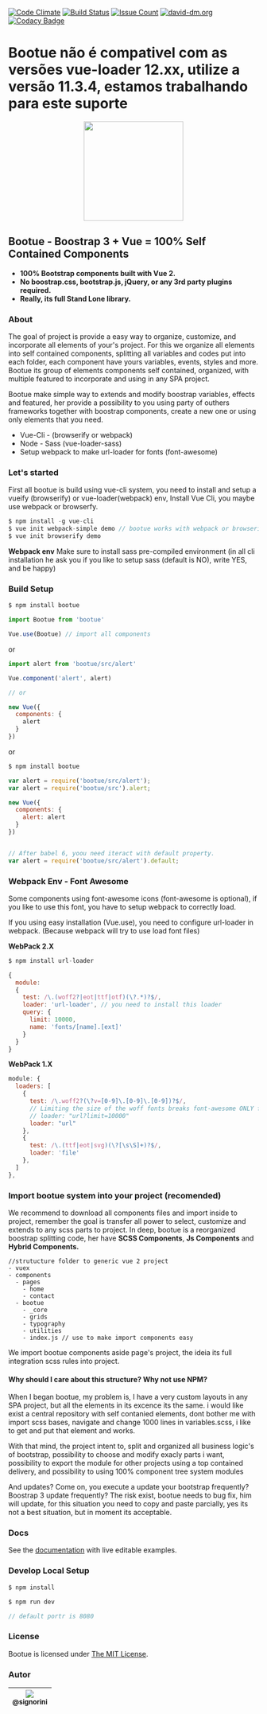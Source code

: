 [![Code Climate](https://codeclimate.com/github/maestro-server/bootue/badges/gpa.svg)](https://codeclimate.com/github/maestro-server/bootue) [![Build Status](https://travis-ci.org/maestro-server/bootue.svg?branch=master)](https://travis-ci.org/maestro-server/bootue) [![Issue Count](https://codeclimate.com/github/maestro-server/bootue/badges/issue_count.svg)](https://codeclimate.com/github/maestro-server/bootue) [![david-dm.org](https://david-dm.org/maestro-server/bootue.svg)](https://david-dm.org/) [![Codacy Badge](https://api.codacy.com/project/badge/Grade/336961c7b6d84424885355549300095f)](https://www.codacy.com/app/Signorini/bootue?utm_source=github.com&amp;utm_medium=referral&amp;utm_content=maestro-server/bootue&amp;utm_campaign=Badge_Grade)

# Bootue não é compativel com as versões vue-loader 12.xx, utilize a versão 11.3.4, estamos trabalhando para este suporte
<p align="center">
<img src="https://maestro-server.github.io/bootue/dist/imgs/Bootue-hr.svg" width="200">
</p>

## Bootue - Boostrap 3 + Vue = 100% Self Contained Components
- **100% Bootstrap components built with Vue 2.**
- **No boostrap.css, bootstrap.js, jQuery, or any 3rd party plugins required.**
- **Really, its full Stand Lone library.**

### About
The goal of project is provide a easy way to organize, customize, and incorporate all elements of your's project. For this we organize all elements into self contained components, splitting all variables and codes put into each folder, each component have yours variables, events, styles and more. Bootue its group of elements components self contained, organized, with multiple featured to incorporate and using in any SPA project.

Bootue make simple way to extends and modify boostrap variables, effects and featured, her provide a possibility to you using party of outhers frameworks together with boostrap components, create a new one or using only elements that you need.

 * Vue-Cli - (browserify or webpack)
 * Node - Sass (vue-loader-sass)
 * Setup webpack to make url-loader for fonts (font-awesome)

### Let's started
First all bootue is build using vue-cli system, you need to install and setup a vueify (browserify) or vue-loader(webpack) env, Install Vue Cli, you maybe use webpack or browserfy.

```javascript
$ npm install -g vue-cli
$ vue init webpack-simple demo // bootue works with webpack or browserify
$ vue init browserify demo
```

**Webpack env**
Make sure to install sass pre-compiled environment (in all cli installation he ask you if you like to setup sass (default is NO), write YES, and be happy)

### Build Setup

```javascript
$ npm install bootue

import Bootue from 'bootue'

Vue.use(Bootue) // import all components
```
or
```javascript
import alert from 'bootue/src/alert'

Vue.component('alert', alert)

// or

new Vue({
  components: {
    alert
  }
})
```
or
```javascript
$ npm install bootue

var alert = require('bootue/src/alert');
var alert = require('bootue/src').alert;

new Vue({
  components: {
    alert: alert
  }
})


// After babel 6, yoou need iteract with default property.
var alert = require('bootue/src/alert').default;
```

### Webpack Env - Font Awesome

Some components using font-awesome icons (font-awesome is optional), if you like to use this font, you have to setup webpack to correctly load.

If you using easy installation (Vue.use), you need to configure url-loader in webpack. (Because webpack will try to use load font files)

**WebPack 2.X**
```javascript
$ npm install url-loader

{
  module:
  {
    test: /\.(woff2?|eot|ttf|otf)(\?.*)?$/,
    loader: 'url-loader', // you need to install this loader
    query: {
      limit: 10000,
      name: 'fonts/[name].[ext]'
    }
  }
}
```
**WebPack 1.X**
```javascript
module: {
  loaders: [
    {
      test: /\.woff2?(\?v=[0-9]\.[0-9]\.[0-9])?$/,
      // Limiting the size of the woff fonts breaks font-awesome ONLY for the extract text plugin
      // loader: "url?limit=10000"
      loader: "url"
    },
    {
      test: /\.(ttf|eot|svg)(\?[\s\S]+)?$/,
      loader: 'file'
    },
  ]
},
```

### Import bootue system into your project (recomended)
We recommend to download all components files and import inside to project, remember the goal is transfer all power to select, customize and extends to any scss parts to project. In deep, bootue is a reorganized boostrap splitting code, her have **SCSS Components**, **Js Components** and **Hybrid Components.**

```markup
//strutucture folder to generic vue 2 project
- vuex
- components
  - pages
    - home
    - contact
  - bootue
    - _core
    - grids
    - typography
    - utilities
    - index.js // use to make import components easy
```
We import bootue components aside page's project, the ideia its full integration scss rules into project.

#### Why should I care about this structure? Why not use NPM?
When I began bootue, my problem is, I have a very custom layouts in any SPA project, but all the elements in its excence its the same. i would like exist a central repository with self contanied elements, dont bother me with import scss bases, navigate and change 1000 lines in variables.scss, i like to get and put that element and works.

With that mind, the project intent to, split and organized all business logic's of bootstrap, possibility to choose and modify exacly parts i want, possibility to export the module for other projects using a top contained delivery, and possibility to using 100% component tree system modules

And updates? Come on, you execute a update your bootstrap frequently? Boostrap 3 update frequently? The risk exist, bootue needs to bug fix, him will update, for this situation you need to copy and paste parcially, yes its not a best situation, but in moment its acceptable.

### Docs
See the [documentation](https://maestro-server.github.io/bootue/) with live editable examples.

### Develop Local Setup
```javascript
$ npm install

$ npm run dev

// default portr is 8080
```
### License
Bootue is licensed under [The MIT License](LICENSE).

### Autor

| [<img src="https://avatars0.githubusercontent.com/u/1161310?v=3&s=115"><br><sub>@signorini</sub>](https://github.com/Signorini) |
| :---: |
